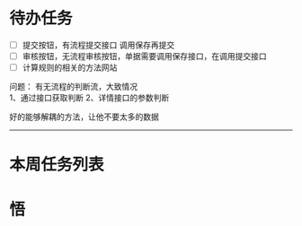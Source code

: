 # 待办任务
- [ ] 提交按钮，有流程提交接口  调用保存再提交
- [ ] 审核按钮，无流程审核按钮，单据需要调用保存接口，在调用提交接口
- [ ] 计算规则的相关的方法网站

问题：
有无流程的判断流，大致情况  
1、通过接口获取判断
2、详情接口的参数判断

好的能够解耦的方法，让他不要太多的数据




------
# 本周任务列表



# 悟